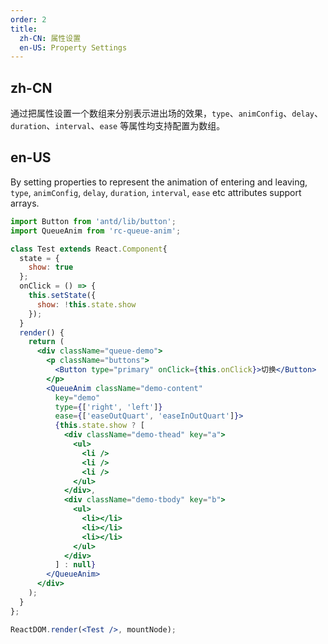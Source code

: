 ```yaml
---
order: 2
title: 
  zh-CN: 属性设置
  en-US: Property Settings
---
```


## zh-CN

通过把属性设置一个数组来分别表示进出场的效果，`type`、`animConfig`、`delay`、`duration`、`interval`、`ease` 等属性均支持配置为数组。

## en-US
By setting properties to represent the animation of entering and leaving, `type`, `animConfig`, `delay`, `duration`, `interval`, `ease` etc attributes support arrays.

````jsx
import Button from 'antd/lib/button';
import QueueAnim from 'rc-queue-anim';

class Test extends React.Component{
  state = {
    show: true
  };
  onClick = () => {
    this.setState({
      show: !this.state.show
    });
  }
  render() {
    return (
      <div className="queue-demo">
        <p className="buttons">
          <Button type="primary" onClick={this.onClick}>切换</Button>
        </p>
        <QueueAnim className="demo-content"
          key="demo"
          type={['right', 'left']}
          ease={['easeOutQuart', 'easeInOutQuart']}>
          {this.state.show ? [
            <div className="demo-thead" key="a">
              <ul>
                <li />
                <li />
                <li />
              </ul>
            </div>,
            <div className="demo-tbody" key="b">
              <ul>
                <li></li>
                <li></li>
                <li></li>
              </ul>
            </div>
          ] : null}
        </QueueAnim>
      </div>
    );
  }
};

ReactDOM.render(<Test />, mountNode);
````
